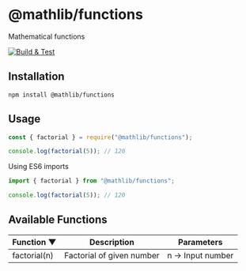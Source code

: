 # @mathlib/functions
Mathematical functions

[![Build & Test](https://github.com/mathlib-js/functions/actions/workflows/node.js.yml/badge.svg)](https://github.com/mathlib-js/functions/actions/workflows/node.js.yml)

## Installation
```
npm install @mathlib/functions
```

## Usage
```javascript
const { factorial } = require("@mathlib/functions");

console.log(factorial(5)); // 120
```

Using ES6 imports
```javascript
import { factorial } from "@mathlib/functions";

console.log(factorial(5)); // 120
```

## Available Functions
| Function ▼ | Description | Parameters |
| --- | --- | --- |
| factorial(n) | Factorial of given number | n -> Input number
